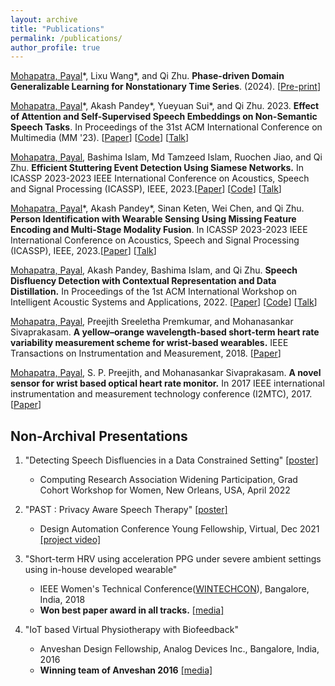 ```yaml
---
layout: archive
title: "Publications"
permalink: /publications/
author_profile: true
---
```

<!-- **Mohapatra, Payal**, Pandey, Akash, Islam, Bashima & Zhu,Qi (2022). Speech Disfluency Detection with Contextual Representation and Data Distillation, ACM International Workshop on
Intelligent Acoustic Systems and Applications (IASA 2022) -- *accepted* -->

<ins>Mohapatra, Payal</ins>\*, Lixu Wang\*, and Qi Zhu. **Phase-driven Domain Generalizable Learning for Nonstationary Time Series**. (2024). [[Pre-print](https://arxiv.org/abs/2402.05960)] 

<ins>Mohapatra, Payal</ins>\*, Akash Pandey\*, Yueyuan Sui\*, and Qi Zhu. 2023. **Effect of Attention and Self-Supervised Speech Embeddings on Non-Semantic Speech Tasks**. In Proceedings of the 31st ACM International Conference on Multimedia (MM '23). [[Paper](https://arxiv.org/pdf/2308.14359.pdf)] [[Code](https://github.com/payalmohapatra/EmotionShare_ACMMM23.git)] [[Talk](https://youtu.be/diUEnNs33y0)]


<ins>Mohapatra, Payal</ins>, Bashima Islam, Md Tamzeed Islam, Ruochen Jiao, and Qi Zhu. **Efficient Stuttering Event Detection Using Siamese Networks.** In ICASSP 2023-2023 IEEE International Conference on Acoustics, Speech and Signal Processing (ICASSP), IEEE, 2023.[[Paper](https://ieeexplore.ieee.org/abstract/document/10094692)] [[Code](https://github.com/payalmohapatra/Efficient-Stuttering-Event-Detection.git)] [[Talk](https://youtu.be/yBZZzOYQiFU)]

<ins>Mohapatra, Payal</ins>\*, Akash Pandey\*, Sinan Keten, Wei Chen, and Qi Zhu. **Person Identification with Wearable Sensing Using Missing Feature Encoding and Multi-Stage Modality Fusion**. In ICASSP 2023-2023 IEEE International Conference on Acoustics, Speech and Signal Processing (ICASSP), IEEE, 2023.[[Paper](https://ieeexplore.ieee.org/abstract/document/10097005)] [[Talk](https://youtu.be/KRNR4HT8ro4)]


<ins>Mohapatra, Payal</ins>, Akash Pandey, Bashima Islam, and Qi Zhu. **Speech Disfluency Detection with Contextual Representation and Data Distillation.** In Proceedings of the 1st ACM International Workshop on Intelligent Acoustic Systems and Applications, 2022. [[Paper](https://dl.acm.org/doi/abs/10.1145/3539490.3539601)] [[Code](https://github.com/payalmohapatra/Speech-Disfluency-Detection-with-Contextual-Representation-and-Data-Distillation.git)] [[Talk](https://youtu.be/PqNO8Jy-a-s)]


<ins>Mohapatra, Payal</ins>, Preejith Sreeletha Premkumar, and Mohanasankar Sivaprakasam. **A yellow–orange wavelength-based short-term heart rate variability measurement scheme for wrist-based wearables.** IEEE Transactions on Instrumentation and Measurement, 2018. [[Paper]((https://ieeexplore.ieee.org/abstract/document/8253824))]

<ins>Mohapatra, Payal</ins>, S. P. Preejith, and Mohanasankar Sivaprakasam. **A novel sensor for wrist based optical heart rate monitor.** In 2017 IEEE international instrumentation and measurement technology conference (I2MTC), 2017. [[Paper](https://ieeexplore.ieee.org/abstract/document/7969842)]

Non-Archival Presentations
------

1. "Detecting Speech Disfluencies in a Data Constrained Setting" [[poster]](https://www.dropbox.com/s/7cp6aqu3ts89bu5/CRA2022_poster_v2.pdf?dl=0)
    - Computing Research Association Widening Participation, Grad Cohort Workshop for Women, New Orleans, USA, April 2022

2. "PAST : Privacy Aware Speech Therapy" [[poster]](https://www.dropbox.com/s/ozbpyp5pgv2he5a/PAST_Poster_Payal.pdf?dl=0)
    - Design Automation Conference Young Fellowship, Virtual, Dec 2021 [[project video]](https://www.youtube.com/watch?v=wM3RPnj7sVY)


3. "Short-term HRV using acceleration PPG under severe ambient settings using in-house developed wearable" 
    - IEEE Women's Technical Conference([WINTECHCON](https://wintechcon.com/assets/papers/2018/2018-wintechcon-final-program.pdf)), Bangalore, India, 2018
    - **Won best paper award in all tracks.** [[media]](https://www.facebook.com/AnalogDevicesInc/posts/congratulations-to-payal-mohapatra-kneeling-left-on-her-award-for-best-paper-at-/2080443635312168/)

4. "IoT based Virtual Physiotherapy with Biofeedback" 
    - Anveshan Design Fellowship, Analog Devices Inc., Bangalore, India, 2016
    - **Winning team of Anveshan 2016** [[media]](https://www.analog.com/en/education/university-engagement/india/anveshan-2016-fellowship-winning-teams.html) 
